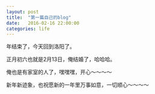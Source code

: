 ```yaml
---
layout: post
title:  "第一篇自己的blog"
date:   2016-02-16 22:00:00
categories: life
---
```

年结束了，今天回到洛阳了。

正月初六也就是2月13日，俺结婚了，哈哈哈。

俺也是有家室的人了，嘿嘿嘿，开心～～～～

新年新迹象，也祝愿新的一年里万事如意，一切顺心～～～～